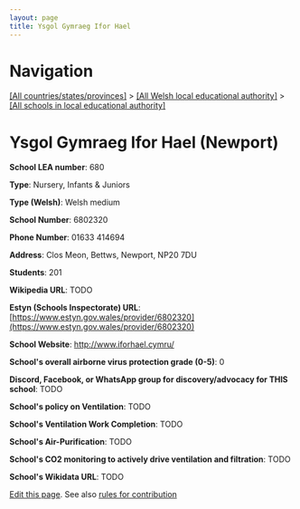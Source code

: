 ```yaml
---
layout: page
title: Ysgol Gymraeg Ifor Hael
---
```

# Navigation

[[All countries/states/provinces]](../../..) > [[All Welsh local educational authority]](../..) > [[All schools in local educational authority]](..)

# Ysgol Gymraeg Ifor Hael (Newport)

**School LEA number**: 680

**Type**: Nursery, Infants & Juniors

**Type (Welsh)**: Welsh medium

**School Number**: 6802320

**Phone Number**: 01633 414694

**Address**: Clos Meon, Bettws, Newport, NP20 7DU

**Students**: 201

**Wikipedia URL**: TODO

**Estyn (Schools Inspectorate) URL**: [https://www.estyn.gov.wales/provider/6802320](https://www.estyn.gov.wales/provider/6802320)

**School Website**: http://www.iforhael.cymru/

**School's overall airborne virus protection grade (0-5)**: 0

**Discord, Facebook, or WhatsApp group for discovery/advocacy for THIS school**: TODO

**School's policy on Ventilation**: TODO

**School's Ventilation Work Completion**: TODO

**School's Air-Purification**: TODO

**School's CO2 monitoring to actively drive ventilation and filtration**: TODO

**School's Wikidata URL**: TODO




[Edit this page](https://github.com/ventilate-schools/Wales/edit/prif/./Newport/Ysgol_Gymraeg_Ifor_Hael.md). See also [rules for contribution](../../../contribution-rules/)